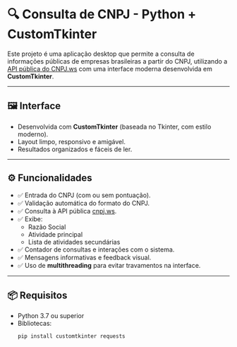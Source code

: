 # 🔍 Consulta de CNPJ - Python + CustomTkinter

Este projeto é uma aplicação desktop que permite a consulta de informações públicas de empresas brasileiras a partir do CNPJ, utilizando a [API pública do CNPJ.ws](https://publica.cnpj.ws/) com uma interface moderna desenvolvida em **CustomTkinter**.

---

## 🖼️ Interface
- Desenvolvida com **CustomTkinter** (baseada no Tkinter, com estilo moderno).
- Layout limpo, responsivo e amigável.
- Resultados organizados e fáceis de ler.

---

## ⚙️ Funcionalidades

- ✅ Entrada do CNPJ (com ou sem pontuação).
- ✅ Validação automática do formato do CNPJ.
- ✅ Consulta à API pública [cnpj.ws](https://publica.cnpj.ws).
- ✅ Exibe:
  - Razão Social
  - Atividade principal
  - Lista de atividades secundárias
- ✅ Contador de consultas e interações com o sistema.
- ✅ Mensagens informativas e feedback visual.
- ✅ Uso de **multithreading** para evitar travamentos na interface.

---

## 📦 Requisitos

- Python 3.7 ou superior
- Bibliotecas:
  ```bash
  pip install customtkinter requests
